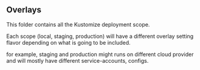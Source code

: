 ## Overlays

This folder contains all the Kustomize deployment scope.

Each scope (local, staging, production) will have a different overlay setting flavor depending on what is going to be included.

for example, staging and production might runs on different cloud provider and will mostly have different service-accounts, configs.